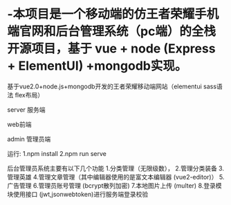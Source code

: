 # -本项目是一个移动端的仿王者荣耀手机端官网和后台管理系统（pc端）的全栈开源项目，基于 vue + node (Express + ElementUI) +mongodb实现。
基于vue2.0+node.js+mongodb开发的王者荣耀移动端网站（elementui sass语法  flex布局）


server 服务端

web前端

admin 管理员端

运行:
1.npm install 
2.npm run  serve

后台管理员系统主要有以下几个功能
1.分类管理（无限级数），
2.管理分类装备
3.管理英雄
4.管理文章管理（其中编辑器使用的是富文本编辑器 (vue2-editor)）
5.广告管理
6.管理员账号管理 (bcrypt散列加密)
7.本地图片上传 (multer)
8.登录模块使用接口 (jwt,jsonwebtoken)进行服务端登录校验

